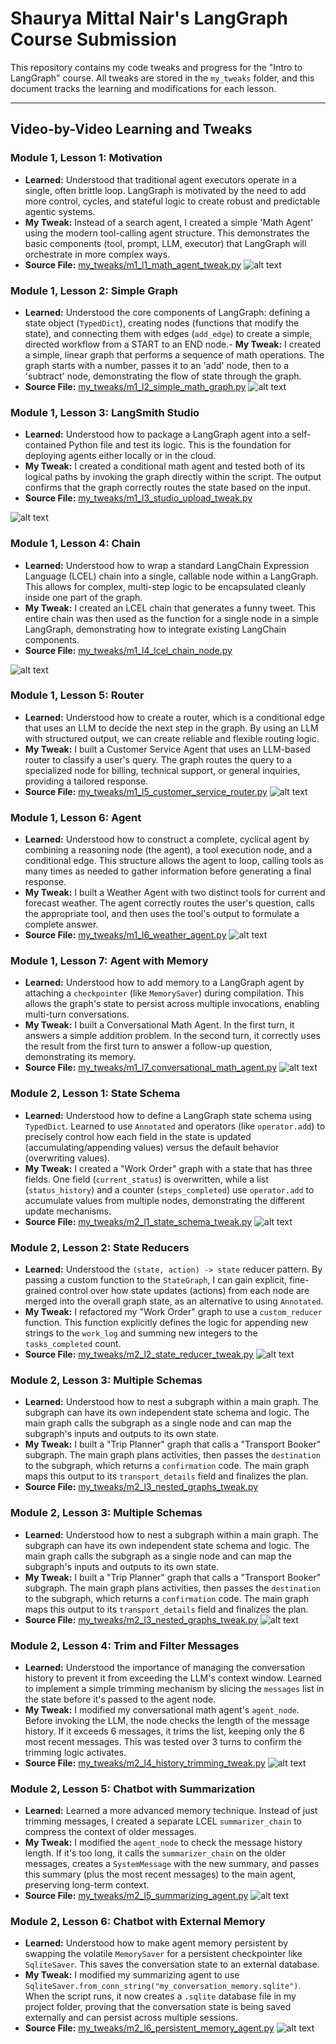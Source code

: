 # Shaurya Mittal Nair's LangGraph Course Submission

This repository contains my code tweaks and progress for the "Intro to LangGraph" course. All tweaks are stored in the `my_tweaks` folder, and this document tracks the learning and modifications for each lesson.

---

## Video-by-Video Learning and Tweaks

### Module 1, Lesson 1: Motivation
- **Learned:** Understood that traditional agent executors operate in a single, often brittle loop. LangGraph is motivated by the need to add more control, cycles, and stateful logic to create robust and predictable agentic systems.
- **My Tweak:** Instead of a search agent, I created a simple 'Math Agent' using the modern tool-calling agent structure. This demonstrates the basic components (tool, prompt, LLM, executor) that LangGraph will orchestrate in more complex ways.
- **Source File:** [my_tweaks/m1_l1_math_agent_tweak.py](my_tweaks/m1_l1_math_agent_tweak.py)
![alt text](image.png)

### Module 1, Lesson 2: Simple Graph
- **Learned:** Understood the core components of LangGraph: defining a state object (`TypedDict`), creating nodes (functions that modify the state), and connecting them with edges (`add_edge`) to create a simple, directed workflow from a START to an END node.- **My Tweak:** I created a simple, linear graph that performs a sequence of math operations. The graph starts with a number, passes it to an 'add' node, then to a 'subtract' node, demonstrating the flow of state through the graph.
- **Source File:** [my_tweaks/m1_l2_simple_math_graph.py](my_tweaks/m1_l2_simple_math_graph.py)
![alt text](image-1.png)

### Module 1, Lesson 3: LangSmith Studio
- **Learned:** Understood how to package a LangGraph agent into a self-contained Python file and test its logic. This is the foundation for deploying agents either locally or in the cloud.
- **My Tweak:** I created a conditional math agent and tested both of its logical paths by invoking the graph directly within the script. The output confirms that the graph correctly routes the state based on the input.
- **Source File:** [my_tweaks/m1_l3_studio_upload_tweak.py](my_tweaks/m1_l3_studio_upload_tweak.py)

![alt text](image-2.png)

### Module 1, Lesson 4: Chain
- **Learned:** Understood how to wrap a standard LangChain Expression Language (LCEL) chain into a single, callable node within a LangGraph. This allows for complex, multi-step logic to be encapsulated cleanly inside one part of the graph.
- **My Tweak:** I created an LCEL chain that generates a funny tweet. This entire chain was then used as the function for a single node in a simple LangGraph, demonstrating how to integrate existing LangChain components.
- **Source File:** [my_tweaks/m1_l4_lcel_chain_node.py](my_tweaks/m1_l4_lcel_chain_node.py)

![alt text](image-3.png)


### Module 1, Lesson 5: Router
- **Learned:** Understood how to create a router, which is a conditional edge that uses an LLM to decide the next step in the graph. By using an LLM with structured output, we can create reliable and flexible routing logic.
- **My Tweak:** I built a Customer Service Agent that uses an LLM-based router to classify a user's query. The graph routes the query to a specialized node for billing, technical support, or general inquiries, providing a tailored response.
- **Source File:** [my_tweaks/m1_l5_customer_service_router.py](my_tweaks/m1_l5_customer_service_router.py)
![alt text](image-4.png)


### Module 1, Lesson 6: Agent
- **Learned:** Understood how to construct a complete, cyclical agent by combining a reasoning node (the agent), a tool execution node, and a conditional edge. This structure allows the agent to loop, calling tools as many times as needed to gather information before generating a final response.
- **My Tweak:** I built a Weather Agent with two distinct tools for current and forecast weather. The agent correctly routes the user's question, calls the appropriate tool, and then uses the tool's output to formulate a complete answer.
- **Source File:** [my_tweaks/m1_l6_weather_agent.py](my_tweaks/m1_l6_weather_agent.py)
![alt text](image-5.png)



### Module 1, Lesson 7: Agent with Memory
- **Learned:** Understood how to add memory to a LangGraph agent by attaching a `checkpointer` (like `MemorySaver`) during compilation. This allows the graph's state to persist across multiple invocations, enabling multi-turn conversations.
- **My Tweak:** I built a Conversational Math Agent. In the first turn, it answers a simple addition problem. In the second turn, it correctly uses the result from the first turn to answer a follow-up question, demonstrating its memory.
- **Source File:** [my_tweaks/m1_l7_conversational_math_agent.py](my_tweaks/m1_l7_conversational_math_agent.py)
![alt text](image-6.png)

### Module 2, Lesson 1: State Schema
- **Learned:** Understood how to define a LangGraph state schema using `TypedDict`. Learned to use `Annotated` and operators (like `operator.add`) to precisely control how each field in the state is updated (accumulating/appending values) versus the default behavior (overwriting values).
- **My Tweak:** I created a "Work Order" graph with a state that has three fields. One field (`current_status`) is overwritten, while a list (`status_history`) and a counter (`steps_completed`) use `operator.add` to accumulate values from multiple nodes, demonstrating the different update mechanisms.
- **Source File:** [my_tweaks/m2_l1_state_schema_tweak.py](my_tweaks/m2_l1_state_schema_tweak.py)
![alt text](image-7.png)

### Module 2, Lesson 2: State Reducers
- **Learned:** Understood the `(state, action) -> state` reducer pattern. By passing a custom function to the `StateGraph`, I can gain explicit, fine-grained control over how state updates (actions) from each node are merged into the overall graph state, as an alternative to using `Annotated`.
- **My Tweak:** I refactored my "Work Order" graph to use a `custom_reducer` function. This function explicitly defines the logic for appending new strings to the `work_log` and summing new integers to the `tasks_completed` count.
- **Source File:** [my_tweaks/m2_l2_state_reducer_tweak.py](my_tweaks/m2_l2_state_reducer_tweak.py)
![alt text](image-8.png)

### Module 2, Lesson 3: Multiple Schemas
- **Learned:** Understood how to nest a subgraph within a main graph. The subgraph can have its own independent state schema and logic. The main graph calls the subgraph as a single node and can map the subgraph's inputs and outputs to its own state.
- **My Tweak:** I built a "Trip Planner" graph that calls a "Transport Booker" subgraph. The main graph plans activities, then passes the `destination` to the subgraph, which returns a `confirmation` code. The main graph maps this output to its `transport_details` field and finalizes the plan.
- **Source File:** [my_tweaks/m2_l3_nested_graphs_tweak.py](my_tweaks/m2_l3_nested_graphs_tweak.py)


### Module 2, Lesson 3: Multiple Schemas
- **Learned:** Understood how to nest a subgraph within a main graph. The subgraph can have its own independent state schema and logic. The main graph calls the subgraph as a single node and can map the subgraph's inputs and outputs to its own state.
- **My Tweak:** I built a "Trip Planner" graph that calls a "Transport Booker" subgraph. The main graph plans activities, then passes the `destination` to the subgraph, which returns a `confirmation` code. The main graph maps this output to its `transport_details` field and finalizes the plan.
- **Source File:** [my_tweaks/m2_l3_nested_graphs_tweak.py](my_tweaks/m2_l3_nested_graphs_tweak.py)
![alt text](image-9.png)

### Module 2, Lesson 4: Trim and Filter Messages
- **Learned:** Understood the importance of managing the conversation history to prevent it from exceeding the LLM's context window. Learned to implement a simple trimming mechanism by slicing the `messages` list in the state before it's passed to the agent node.
- **My Tweak:** I modified my conversational math agent's `agent_node`. Before invoking the LLM, the node checks the length of the message history. If it exceeds 6 messages, it trims the list, keeping only the 6 most recent messages. This was tested over 3 turns to confirm the trimming logic activates.
- **Source File:** [my_tweaks/m2_l4_history_trimming_tweak.py](my_tweaks/m2_l4_history_trimming_tweak.py)
![alt text](image-10.png)



### Module 2, Lesson 5: Chatbot with Summarization
- **Learned:** Learned a more advanced memory technique. Instead of just trimming messages, I created a separate LCEL `summarizer_chain` to compress the context of older messages.
- **My Tweak:** I modified the `agent_node` to check the message history length. If it's too long, it calls the `summarizer_chain` on the older messages, creates a `SystemMessage` with the new summary, and passes this summary (plus the most recent messages) to the main agent, preserving long-term context.
- **Source File:** [my_tweaks/m2_l5_summarizing_agent.py](my_tweaks/m2_l5_summarizing_agent.py)
![alt text](image-11.png)


### Module 2, Lesson 6: Chatbot with External Memory
- **Learned:** Understood how to make agent memory persistent by swapping the volatile `MemorySaver` for a persistent checkpointer like `SqliteSaver`. This saves the conversation state to an external database.
- **My Tweak:** I modified my summarizing agent to use `SqliteSaver.from_conn_string("my_conversation_memory.sqlite")`. When the script runs, it now creates a `.sqlite` database file in my project folder, proving that the conversation state is being saved externally and can persist across multiple sessions.
- **Source File:** [my_tweaks/m2_l6_persistent_memory_agent.py](my_tweaks/m2_l6_persistent_memory_agent.py)
![alt text](<Screenshot 2025-10-21 151553.png>)

